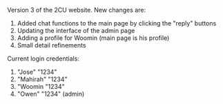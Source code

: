 Version 3 of the 2CU website. New changes are:
1. Added chat functions to the main page by clicking the "reply" buttons
2. Updating the interface of the admin page
3. Adding a profile for Woomin (main page is his profile)
4. Small detail refinements

Current login credentials:
1. "Jose" "1234"
2. "Mahirah" "1234"
3. "Woomin "1234"
4. "Owen" "1234" (admin)
